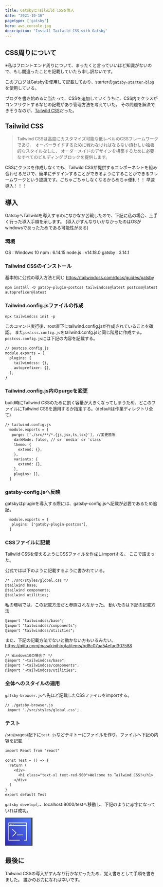 ```yaml
---
title: GatsbyにTailwild CSSを導入
date: "2021-10-16"
pagetype: ['gatsby']
hero: aws_console.jpg
description: "Install Tailwild CSS with Gatsby"
---
```

## CSS周りについて
※私はフロントエンド周りについて、まったくと言っていいほど知識がないので、もし間違ったことを記載していたら申し訳ないです。

このブログはGatsbyを使用して記載しており、starterの[`gatsby-starter-blog`](https://www.gatsbyjs.com/starters/gatsbyjs/gatsby-starter-blog)
を使用している。

ブログを書き始めるに当たって、CSSを追加していくうちに、CSS内でクラスがコンフリクトするなどの記載があり管理方法を考えていた。
その問題を解決できそうなのが、[Tailwild CSS](https://tailwindcss.jp/)だった。

<!-- https://www.gatsbyjs.com/starters/ -->

## Tailwild CSS
>Tailwind CSSは高度にカスタマイズ可能な低レベルのCSSフレームワークであり、 オーバーライドするために戦わなければならない煩わしい独善的なスタイルなしに、 オーダーメイドのデザインを構築するために必要なすべてのビルディングブロックを提供します。

CSSにクラスを作成しなくても、Tailwild CSSが提供するコンポーネントを組み合わせるだけで、簡単にデザインすることができるようにすることができるフレームワークという認識です。ごちゃごちゃしなくなるからめちゃ便利！！
早速導入！！！

## 導入
GatsbyへTailwildを導入するのになかなか苦戦したので、下記に私の場合、上手く行った導入手順を示します。
(導入がすんなりいかなかったのはOSがwindowsであったためである可能性がある)

### 環境
OS : Windows 10
npm : 6.14.15
node.js : v14.18.0
gatsby : 3.14.1

### Tailwind CSSのインストール
基本的に公式の導入方法と同じ
https://tailwindcss.com/docs/guides/gatsby
```
npm install -D gatsby-plugin-postcss tailwindcss@latest postcss@latest autoprefixer@latest
```

### Tailwind.config.jsファイルの作成
```
npx tailwindcss init -p
```
このコマンド実行後、root直下にtailwind.config.jsが作成されていることを確認。
また`postcss.config.js`をtailwind.confg.jsと同じ階層に作成する。
`postcss.config.js`には下記の内容を記載する。
```
// postcss.config.js
module.exports = {
  plugins: {
    tailwindcss: {},
    autoprefixer: {},
  },
}
```

### Tailwind.config.js内のpurgeを変更
build時にTailwind CSSのために割く容量が大きくなってしまうため、どこのファイルにTailwind CSSを適用するか指定する。(defaultは作業ディレクトリ全て)
```
// tailwind.config.js
  module.exports = {
   purge: ['./src/**/*.{js,jsx,ts,tsx}'], //変更箇所
    darkMode: false, // or 'media' or 'class'
    theme: {
      extend: {},
    },
    variants: {
      extend: {},
    },
    plugins: [],
  }
```

### gatsby-config.jsへ反映
gatsbyはpluginを導入する際には、gatsby-config.jsへ記載が必要であるため追記。
```
  module.exports = {
   plugins: ['gatsby-plugin-postcss'],
  }
```

### CSSファイルに記載
Tailwild CSSを使えるようにCSSファイルを作成しimportする。
ここで詰まった。

公式では以下のように記載するように書かれている。
```
/* ./src/styles/global.css */
@tailwind base;
@tailwind components;
@tailwind utilities;
```

私の環境では、この記載方法だと参照されなかった。
動いたのは下記の記載方法

```
@import "tailwindcss/base";
@import "tailwindcss/components";
@import "tailwindcss/utilities";
```

また、下記の記載方法でないと動かない方もいるみたい。
https://qiita.com/masakinihirota/items/bd8c07aa54efad307588

```
/* Windows10の場合？ */
@import "~tailwindcss/base";
@import "~tailwindcss/components";
@import "~tailwindcss/utilities";
```

### 全体へのスタイルの適用
`gatsby-browser.js`へ先ほど記載したCSSファイルをimportする。

```
// ./gatsby-browser.js
 import './src/styles/global.css';
```
### テスト
/src/pages/配下に`test.js`などテキトーにファイルを作り、ファイルへ下記の内容を記載

```
import React from "react"

const Test = () => {
  return (
    <div>
      <h1 class="text-xl text-red-500">Welcome to Tailwind CSS!</h1>
    </div>
  )
}
export default Test
```
`gatsby develop`し、localhost:8000/testへ移動し、下記のように赤字になっていれば成功。

![イメージ図](./aws_console.jpg)

## 最後に
Tailwind CSSの導入がすんなり行かなかったため、覚え書きとして手順を書きました。
誰かのお力になれば幸いです。

